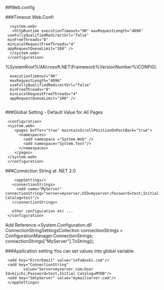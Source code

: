 
##Web.config

###Timeout
Web.Confi
```aspx-cs
  <system.web>
   <httpRuntime executionTimeout="90" maxRequestLength="4096"
 useFullyQualifiedRedirectUrl="false"
 minFreeThreads="8"
 minLocalRequestFreeThreads="4"
 appRequestQueueLimit="100" />
  </system.web>
 </configuration> 
 ```
%SystemRoot%\Microsoft.NET\Framework\%VersionNumber%\CONFIG\ 
```aspx-cs
  executionTimeout="90" 
  maxRequestLength="4096" 
  useFullyQualifiedRedirectUrl="false" 
  minFreeThreads="8" 
  minLocalRequestFreeThreads="4" 
  appRequestQueueLimit="100" />
 			
 ```

###Global Setting - Default Value for All Pages
```aspx-cs
 <configuration>
 <system.web>
    <pages buffer="true" maintainScrollPositionOnPostBack="true">
      <namespaces>
        <add namespace ="System.Web" />
        <add namespace="System.Text"/>
      </namespaces>
    </pages>  
 </system.web>
 </configuration>
 ```
###Connection String at .NET 2.0
```aspx-cs
 	<appSettings/>
   <connectionStrings>
     <add name="MyServer" connectionString="server=myserver;UID=myserver;Password=test;Initial Catalog=test"/>
   </connectionStrings>
   
   other configuration etc ...
 </configuration>
 ```
Add Reference->System.Configuration.dll
  ConnectionStringSettingsCollection connectionStrings = ConfigurationManager.ConnectionStrings;
  connectionStrings["MyServer"].ToString();

###Application setting
You can set values into global variable
```aspx-cs
 <add key="ErrorEmail" value="info@xxki.com"/>
 <add key="ConnectionString" 
        value="Server=myserver.com;User Id=kiichi;Password=test;Initial Catalog=MYDB"/>
 <add key="SmtpServer" value="mymailserver.com"/>
 </appSettings>
 ```
```aspx-cs
 ```


